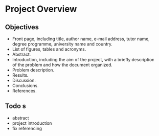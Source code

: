 # Project Overview

## Objectives
* Front page, including title, author name, e-mail address, tutor name, degree programme, university name and country.
* List of figures, tables and acronyms.
* Abstract.
* Introduction, including the aim of the project, with a briefly description of the problem and how the document organized.
* Problem description.
* Results.
* Discussion.
* Conclusions.
* References.

## Todo s
* abstract
* project introduction
* fix referencing
